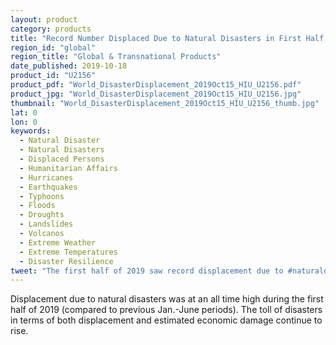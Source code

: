 ```yaml
---
layout: product
category: products
title: "Record Number Displaced Due to Natural Disasters in First Half of 2019"
region_id: "global"
region_title: "Global & Transnational Products" 
date_published: 2019-10-18
product_id: "U2156"
product_pdf: "World_DisasterDisplacement_2019Oct15_HIU_U2156.pdf"
product_jpg: "World_DisasterDisplacement_2019Oct15_HIU_U2156.jpg"
thumbnail: "World_DisasterDisplacement_2019Oct15_HIU_U2156_thumb.jpg"
lat: 0
lon: 0
keywords:
  - Natural Disaster 
  - Natural Disasters 
  - Displaced Persons 
  - Humanitarian Affairs 
  - Hurricanes 
  - Earthquakes 
  - Typhoons 
  - Floods
  - Droughts
  - Landslides 
  - Volcanos
  - Extreme Weather
  - Extreme Temperatures 
  - Disaster Resilience
tweet: "The first half of 2019 saw record displacement due to #naturaldisasters with 7 million people displaced globally. #disasterdisplacement"
---
```

Displacement due to natural disasters was at an all time high during the first half of 2019 (compared to previous Jan.-June periods). The toll of disasters in terms of both displacement and estimated economic damage continue to rise. 
